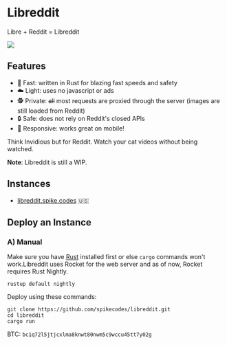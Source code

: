 # Libreddit

Libre + Reddit = Libreddit

![](https://i.ibb.co/CsYPXJ8/image.png)

## Features

- 🚀 Fast: written in Rust for blazing fast speeds and safety
- ☁️ Light: uses no javascript or ads
- 🕵 Private: ~~all~~ most requests are proxied through the server (images are still loaded from Reddit)
- 🔒 Safe: does not rely on Reddit's closed APIs 
- 📱 Responsive: works great on mobile!

Think Invidious but for Reddit. Watch your cat videos without being watched.

**Note**: Libreddit is still a WIP.

## Instances

- [libreddit.spike.codes](https://libreddit.spike.codes) 🇺🇸

## Deploy an Instance

### A) Manual

Make sure you have [Rust](https://rust-lang.org) installed first or else `cargo` commands won't work.Libreddit uses Rocket for the web server and as of now, Rocket requires Rust Nightly.

```
rustup default nightly
```

Deploy using these commands:

```
git clone https://github.com/spikecodes/libreddit.git
cd libreddit
cargo run
```

<!-- ### B) Repl.it

[![Run on Repl.it](https://repl.it/badge/github/spikecodes/libreddit)](https://repl.it/github/spikecodes/libreddit)

Provides:
- Free deployment of app (can be ran without account)
- Free HTTPS url (https://\<app name\>.\<username\>\.repl\.co)
    - Supports custom domains
- Downtime after periods of inactivity \([solution 1](https://repl.it/talk/ask/use-this-pingmat1replco-just-enter/28821/101298), [solution 2](https://repl.it/talk/learn/How-to-use-and-setup-UptimeRobot/9003)\) -->

BTC: `bc1q72l5jtjcxlma8knwt80nwm5c9wccu45tt7y02g`